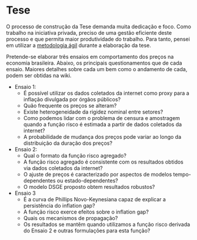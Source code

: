 Tese
==============

O processo de construção da Tese demanda muita dedicação e foco. Como trabalho na iniciativa privada, preciso de uma gestão eficiente deste processo e que permita maior produtividade do trabalho. Para tanto, pensei em utilizar a [metodologia ágil](https://github.com/hudsonchaves/TESE/tree/master/GESTAO) durante a elaboração da tese. 

Pretende-se elaborar três ensaios em comportamento dos preços na economia brasileira. Abaixo, os principais questionamentos que de cada ensaio. Maiores detalhes sobre cada um bem como o andamento de cada, podem ser obtidas na wiki. 

- Ensaio 1:
  - É possível utilizar os dados coletados da internet como proxy para a inflação divulgada por órgãos públicos?
  - Quão frequente os preços se alteram?
  - Existe heterogeneidade da rigidez nominal entre setores?
  - Como podemos lidar com o problema de censura e amostragem quando a função risco é estimada a partir de dados coletados da internet?
  - A probabilidade de mudança dos preços pode variar ao longo da distribuição da duração dos preços?
- Ensaio 2:
  - Qual o formato da função risco agregado?
  - A função risco agregado é consistente com os resultados obtidos via dados coletados da internet?
  - O ajuste de preços é caracterizado por aspectos de modelos tempo-dependentes ou estado-dependentes?
  - O modelo DSGE proposto obtem resultados robustos?
- Ensaio 3
  - É a curva de Phillips Novo-Keynesiana capaz de explicar a persistência do inflation gap?
  - A função risco exerce efeitos sobre o inflation gap?
  - Quais os mecanismos de propagação?
  - Os resultados se mantêm quando utilizamos a função risco derivada do Ensaio 2 e outras formulações para esta função?



